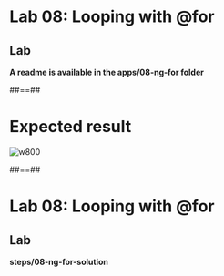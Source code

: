 <!-- .slide: class="exercice" -->
# Lab 08: Looping with @for
## Lab

<b>A readme is available in the apps/08-ng-for folder</b>
<!-- .element: class="full-center" -->

##==##

<!-- .slide: class="exercice" -->

# Expected result

![w800](assets/images/school/functionalities/loop_expecting_result.png)

##==##

<!-- .slide: class="exercice full-center" -->
# Lab 08: Looping with @for
## Lab
<b>steps/08-ng-for-solution</b>
